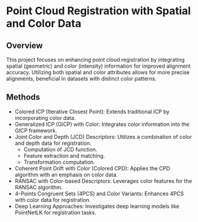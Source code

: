 # Point Cloud Registration with Spatial and Color Data

## Overview
This project focuses on enhancing point cloud registration by integrating spatial (geometric) and color (intensity) information for improved alignment accuracy. Utilizing both spatial and color attributes allows for more precise alignments, beneficial in datasets with distinct color patterns.


## Methods
- Colored ICP (Iterative Closest Point): Extends traditional ICP by incorporating color data.
- Generalized ICP (GICP) with Color: Integrates color information into the GICP framework.
- Joint Color and Depth (JCD) Descriptors: Utilizes a combination of color and depth data for registration.
  - Computation of JCD function.
  - Feature extraction and matching.
  - Transformation computation.
- Coherent Point Drift with Color (Colored CPD): Applies the CPD algorithm with an emphasis on color data.
- RANSAC with Color-based Descriptors: Leverages color features for the RANSAC algorithm.
- 4-Points Congruent Sets (4PCS) and Color Variants: Enhances 4PCS with color data for registration.
- Deep Learning Approaches: Investigates deep learning models like PointNetLK for registration tasks.
